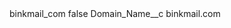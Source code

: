 <?xml version="1.0" encoding="UTF-8"?>
<CustomMetadata xmlns="http://soap.sforce.com/2006/04/metadata" xmlns:xsi="http://www.w3.org/2001/XMLSchema-instance" xmlns:xsd="http://www.w3.org/2001/XMLSchema">
    <label>binkmail_com</label>
    <protected>false</protected>
    <values>
        <field>Domain_Name__c</field>
        <value xsi:type="xsd:string">binkmail.com</value>
    </values>
</CustomMetadata>

